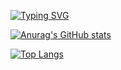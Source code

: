 [![Typing SVG](https://readme-typing-svg.herokuapp.com?color=%2336BCF7&lines=I'm+a+beginner+Сomputer+security+engineer)](https://java.com)

<!-- profile stats -->
[![Anurag's GitHub stats](https://github-readme-stats.vercel.app/api?username=whatiscodeee)](https://github.com/whatiscodeee/github-readme-stats)

<!-- most used languages -->
[![Top Langs](https://github-readme-stats.vercel.app/api/top-langs/?username=whatiscodeee)](https://github.com/whatiscodeee/github-readme-stats)
